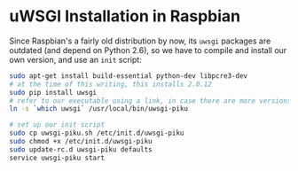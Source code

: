 # uWSGI Installation in Raspbian

Since Raspbian's a fairly old distribution by now, its `uwsgi` packages are outdated (and depend on Python 2.6), so we have to compile and install our own version, and use an `init` script:

```bash
sudo apt-get install build-essential python-dev libpcre3-dev
# at the time of this writing, this installs 2.0.12
sudo pip install uwsgi
# refer to our executable using a link, in case there are more versions installed
ln -s `which uwsgi` /usr/local/bin/uwsgi-piku

# set up our init script
sudo cp uwsgi-piku.sh /etc/init.d/uwsgi-piku
sudo chmod +x /etc/init.d/uwsgi-piku
sudo update-rc.d uwsgi-piku defaults
service uwsgi-piku start
```